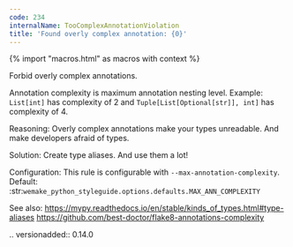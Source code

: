 ```yaml
---
code: 234
internalName: TooComplexAnnotationViolation
title: 'Found overly complex annotation: {0}'
---
```


{% import "macros.html" as macros with context %}


Forbid overly complex annotations.

Annotation complexity is maximum annotation nesting level.
Example: ``List[int]`` has complexity of 2
and ``Tuple[List[Optional[str]], int]`` has complexity of 4.

Reasoning:
    Overly complex annotations make your types unreadable.
    And make developers afraid of types.

Solution:
    Create type aliases. And use them a lot!

Configuration:
    This rule is configurable with ``--max-annotation-complexity``.
    Default:
    :str:`wemake_python_styleguide.options.defaults.MAX_ANN_COMPLEXITY`

See also:
    https://mypy.readthedocs.io/en/stable/kinds_of_types.html#type-aliases
    https://github.com/best-doctor/flake8-annotations-complexity

.. versionadded:: 0.14.0